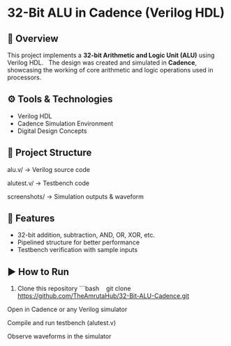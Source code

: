 # 32-Bit ALU in Cadence (Verilog HDL)

## 📖 Overview
This project implements a **32-bit Arithmetic and Logic Unit (ALU)** using Verilog HDL.  
The design was created and simulated in **Cadence**, showcasing the working of core arithmetic and logic operations used in processors.

## ⚙️ Tools & Technologies
- Verilog HDL  
- Cadence Simulation Environment  
- Digital Design Concepts  

## 📂 Project Structure
alu.v/ → Verilog source code

alutest.v/ → Testbench code

screenshots/ → Simulation outputs & waveform

## 🔑 Features
- 32-bit addition, subtraction, AND, OR, XOR, etc.  
- Pipelined structure for better performance  
- Testbench verification with sample inputs  

## ▶️ How to Run
1. Clone this repository ```bash
   git clone https://github.com/TheAmrutaHub/32-Bit-ALU-Cadence.git

Open in Cadence or any Verilog simulator

Compile and run testbench (alutest.v)

Observe waveforms in the simulator
